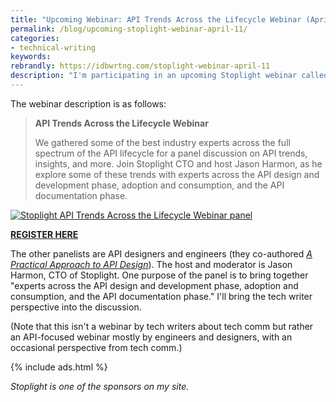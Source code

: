 ```yaml
---
title: "Upcoming Webinar: API Trends Across the Lifecycle Webinar (April 11, 2023)"
permalink: /blog/upcoming-stoplight-webinar-april-11/
categories:
- technical-writing
keywords:
rebrandly: https://idbwrtng.com/stoplight-webinar-april-11
description: "I'm participating in an upcoming Stoplight webinar called <i><a href='https://stoplight-4892910.hs-sites.com/en/apitrendswebinar'>API Trends Across the Lifecycle Webinar</a>,</i> along with James Higginbotham and Keith Casey."
---
```


The webinar description is as follows: 

> **API Trends Across the Lifecycle Webinar**
> 
> We gathered some of the best industry experts across the full spectrum of the API lifecycle for a panel discussion on API trends, insights, and more. Join Stoplight CTO and host Jason Harmon, as he explore some of these trends with experts across the API design and development phase, adoption and consumption, and the API documentation phase. 

<a href="https://stoplight-4892910.hs-sites.com/en/apitrendswebinar"><img src="https://s3.us-west-1.wasabisys.com/idbwmedia.com/images/stoplightwebinarpanel.png" alt="Stoplight API Trends Across the Lifecycle Webinar panel" /></a>

[**REGISTER HERE**](https://stoplight-4892910.hs-sites.com/en/apitrendswebinar) 

The other panelists are API designers and engineers (they co-authored [*A Practical Approach to API Design*](https://leanpub.com/restful-api-design)). The host and moderator is Jason Harmon, CTO of Stoplight. One purpose of the panel is to bring together "experts across the API design and development phase, adoption and consumption, and the API documentation phase." I'll bring the tech writer perspective into the discussion. 

(Note that this isn't a webinar by tech writers about tech comm but rather an API-focused webinar mostly by engineers and designers, with an occasional perspective from tech comm.)

{% include ads.html %}

*Stoplight is one of the sponsors on my site.*

